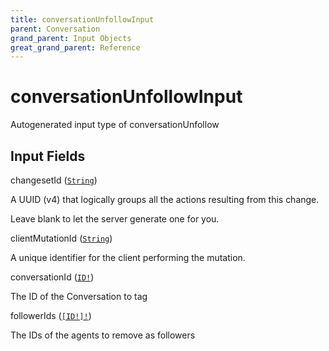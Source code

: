 ```yaml
---
title: conversationUnfollowInput
parent: Conversation
grand_parent: Input Objects
great_grand_parent: Reference
---
```


<h1>conversationUnfollowInput</h1>

Autogenerated input type of conversationUnfollow

<h2>Input Fields</h2>

<div class="field-entry ">
  <span id="changeset_id" class="field-name anchored">changesetId (<code><a href="/docs/reference/scalar/string">String</a></code>)</span>

  <div class="description-wrapper">
   <p>A UUID (v4) that logically groups all the actions resulting from this change.</p>
<p>Leave blank to let the server generate one for you.</p>

  </div>
</div>

<div class="field-entry ">
  <span id="client_mutation_id" class="field-name anchored">clientMutationId (<code><a href="/docs/reference/scalar/string">String</a></code>)</span>

  <div class="description-wrapper">
   <p>A unique identifier for the client performing the mutation.</p>

  </div>
</div>

<div class="field-entry ">
  <span id="conversation_id" class="field-name anchored">conversationId (<code><a href="/docs/reference/scalar/id">ID!</a></code>)</span>

  <div class="description-wrapper">
   <p>The ID of the Conversation to tag</p>

  </div>
</div>

<div class="field-entry ">
  <span id="follower_ids" class="field-name anchored">followerIds (<code><a href="/docs/reference/scalar/id">[ID!]!</a></code>)</span>

  <div class="description-wrapper">
   <p>The IDs of the agents to remove as followers</p>

  </div>
</div>

